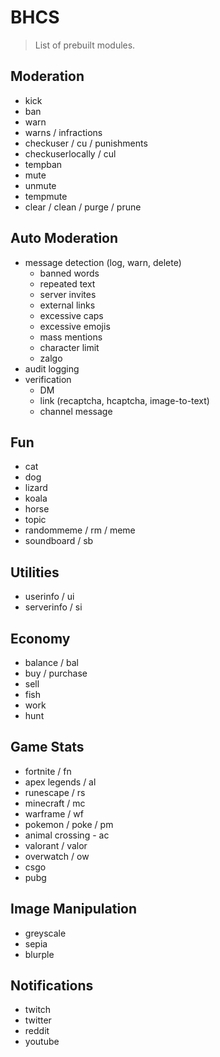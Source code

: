 # BHCS
> List of prebuilt modules.

## Moderation
- kick
- ban
- warn
- warns / infractions
- checkuser / cu / punishments
- checkuserlocally / cul
- tempban
- mute
- unmute
- tempmute
- clear / clean / purge / prune

## Auto Moderation
- message detection (log, warn, delete)
  - banned words
  - repeated text
  - server invites
  - external links
  - excessive caps
  - excessive emojis
  - mass mentions
  - character limit
  - zalgo
- audit logging
- verification
  - DM
  - link (recaptcha, hcaptcha, image-to-text)
  - channel message

## Fun
- cat
- dog
- lizard
- koala
- horse
- topic
- randommeme / rm / meme
- soundboard / sb

## Utilities
- userinfo / ui
- serverinfo / si

## Economy
- balance / bal
- buy / purchase
- sell
- fish
- work
- hunt

## Game Stats
- fortnite / fn
- apex legends / al
- runescape / rs
- minecraft / mc
- warframe / wf
- pokemon / poke / pm
- animal crossing - ac
- valorant / valor
- overwatch / ow
- csgo
- pubg

## Image Manipulation
- greyscale
- sepia
- blurple

## Notifications
- twitch
- twitter
- reddit
- youtube
